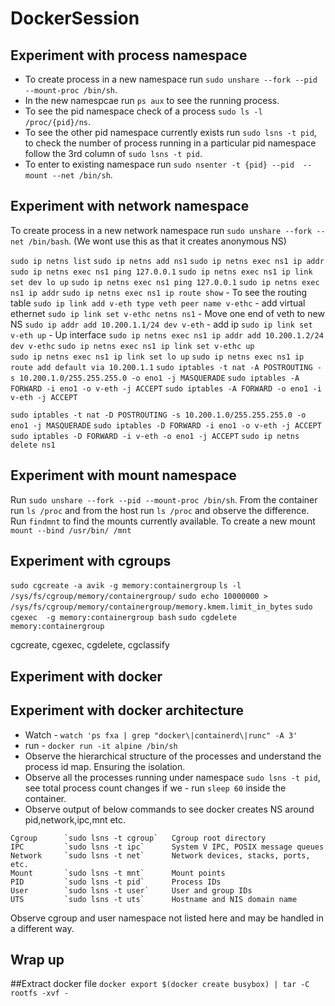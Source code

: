 # DockerSession


## Experiment with process namespace
- To create process in a new namespace run `sudo unshare --fork --pid --mount-proc /bin/sh`.
- In the new namespcae run `ps aux` to see the running process. 
- To see the pid namespace check of a process `sudo ls -l /proc/{pid}/ns`.
- To see the other pid namespace currently exists run `sudo lsns -t pid`, to check the number of process running in a particular pid namespace follow the 3rd column of `sudo lsns -t pid`.
- To enter to existing namespace run `sudo nsenter -t {pid} --pid  --mount --net /bin/sh`.

## Experiment with network namespace

To create process in a new network namespace run `sudo unshare --fork --net /bin/bash`. (We wont use this as that it creates anonymous NS)

`sudo ip netns list`
`sudo ip netns add ns1`
`sudo ip netns exec ns1 ip addr`
`sudo ip netns exec ns1 ping 127.0.0.1`
`sudo ip netns exec ns1 ip link set dev lo up`
`sudo ip netns exec ns1 ping 127.0.0.1`
`sudo ip netns exec ns1 ip addr`
`sudo ip netns exec ns1 ip route show` - To see the routing table
`sudo ip link add v-eth type veth peer name v-ethc` - add virtual ethernet
`sudo ip link set v-ethc netns ns1` - Move one end of veth to new NS
`sudo ip addr add 10.200.1.1/24 dev v-eth` - add ip
`sudo ip link set v-eth up` - Up interface
`sudo ip netns exec ns1 ip addr add 10.200.1.2/24 dev v-ethc`
`sudo ip netns exec ns1 ip link set v-ethc up`               
`sudo ip netns exec ns1 ip link set lo up`
`sudo ip netns exec ns1 ip route add default via 10.200.1.1`
`sudo iptables -t nat -A POSTROUTING -s 10.200.1.0/255.255.255.0 -o eno1 -j MASQUERADE`
`sudo iptables -A FORWARD -i eno1 -o v-eth -j ACCEPT`
`sudo iptables -A FORWARD -o eno1 -i v-eth -j ACCEPT`

`sudo iptables -t nat -D POSTROUTING -s 10.200.1.0/255.255.255.0 -o eno1 -j MASQUERADE`
`sudo iptables -D FORWARD -i eno1 -o v-eth -j ACCEPT`
`sudo iptables -D FORWARD -i v-eth -o eno1 -j ACCEPT`
`sudo ip netns delete ns1`


## Experiment with mount namespace
Run `sudo unshare --fork --pid --mount-proc /bin/sh`.
From the container run `ls /proc` and from the host run `ls /proc` and observe the difference.
Run `findmnt` to find the mounts currently available.
To create a new mount `mount --bind /usr/bin/ /mnt`

## Experiment with cgroups
`sudo cgcreate -a avik -g memory:containergroup`
`ls -l /sys/fs/cgroup/memory/containergroup/`
`sudo echo 10000000 >  /sys/fs/cgroup/memory/containergroup/memory.kmem.limit_in_bytes`
`sudo cgexec  -g memory:containergroup bash`
`sudo cgdelete memory:containergroup`

<p>cgcreate, cgexec, cgdelete, cgclassify</p>

## Experiment with docker


## Experiment with docker architecture
- Watch - `watch 'ps fxa | grep "docker\|containerd\|runc" -A 3'`
- run - `docker run -it alpine /bin/sh`
- Observe the hierarchical structure of the processes and understand the process id map. Ensuring the isolation.
- Observe all the processes running under namespace `sudo lsns -t pid`, see total process count changes if we - run `sleep 60` inside the container.
- Observe output of below commands to see docker creates NS around pid,network,ipc,mnt etc.
```
Cgroup      `sudo lsns -t cgroup`   Cgroup root directory                 
IPC         `sudo lsns -t ipc`      System V IPC, POSIX message queues
Network     `sudo lsns -t net`      Network devices, stacks, ports, etc.
Mount       `sudo lsns -t mnt`      Mount points
PID         `sudo lsns -t pid`      Process IDs
User        `sudo lsns -t user`     User and group IDs
UTS         `sudo lsns -t uts`      Hostname and NIS domain name
```
Observe cgroup and user namespace not listed here and may be handled in a different way.


## Wrap up




##Extract docker file
`docker export $(docker create busybox) | tar -C rootfs -xvf -`



